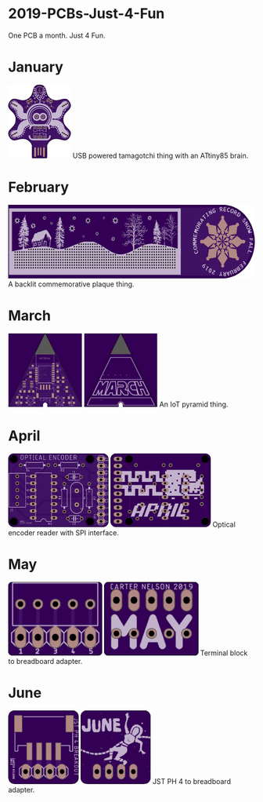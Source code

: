 # 2019-PCBs-Just-4-Fun
One PCB a month. Just 4 Fun.

# January
<img src="./01-JAN/doc/jan_pcb_front.png" height=150px>
USB powered tamagotchi thing with an ATtiny85 brain.

# February
<img src="./02-FEB/doc/feb_pcb_front.png" height=150px>
A backlit commemorative plaque thing.

# March
<img src="./03-MAR/doc/mar_pcb_front.png" height=150px> <img src="./03-MAR/doc/mar_pcb_back.png" height=150px>
An IoT pyramid thing.

# April
<img src="./04-APR/doc/apr_pcb_front.png" height=150px> <img src="./04-APR/doc/apr_pcb_back.png" height=150px>
Optical encoder reader with SPI interface.

# May
<img src="./05-MAY/doc/may_pcb_front.png" height=150px> <img src="./05-MAY/doc/may_pcb_back.png" height=150px>
Terminal block to breadboard adapter.

# June
<img src="./06-JUN/doc/jun_pcb_front.png" height=150px> <img src="./06-JUN/doc/jun_pcb_back.png" height=150px>
JST PH 4 to breadboard adapter.
